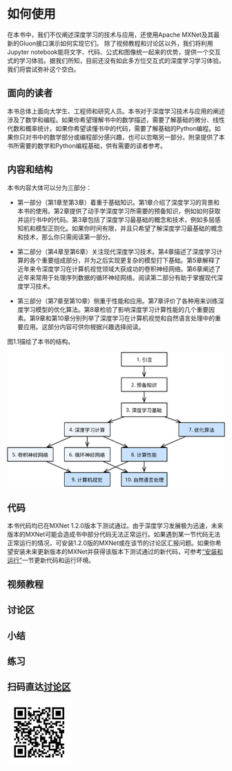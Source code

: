 # 如何使用

在本书中，我们不仅阐述深度学习的技术与应用，还使用Apache MXNet及其最新的Gluon接口演示如何实现它们。
除了视频教程和讨论区以外，我们将利用Jupyter notebook能将文字、代码、公式和图像统一起来的优势，提供一个交互式的学习体验。据我们所知，目前还没有如此多方位交互式的深度学习学习体验。我们将尝试弥补这个空白。


## 面向的读者

本书总体上面向大学生、工程师和研究人员。本书对于深度学习技术与应用的阐述涉及了数学和编程。如果你希望理解书中的数学描述，需要了解基础的微分、线性代数和概率统计。如果你希望读懂书中的代码，需要了解基础的Python编程。如果你只对书中的数学部分或编程部分感兴趣，也可以忽略另一部分。附录提供了本书所需要的数学和Python编程基础，供有需要的读者参考。


## 内容和结构

本书内容大体可以分为三部分：

* 第一部分（第1章至第3章）着重于基础知识。第1章介绍了深度学习的背景和本书的使用。第2章提供了动手学深度学习所需要的预备知识，例如如何获取并运行书中的代码。第3章包括了深度学习最基础的概念和技术，例如多层感知机和模型正则化。如果你时间有限，并且只希望了解深度学习最基础的概念和技术，那么你只需阅读第一部分。

* 第二部分（第4章至第6章）关注现代深度学习技术。第4章描述了深度学习计算的各个重要组成部分，并为之后实现更复杂的模型打下基础。第5章解释了近年来令深度学习在计算机视觉领域大获成功的卷积神经网络。第6章阐述了近年来常用于处理序列数据的循环神经网络。阅读第二部分有助于掌握现代深度学习技术。

* 第三部分（第7章至第10章）侧重于性能和应用。第7章评价了各种用来训练深度学习模型的优化算法。第8章检验了影响深度学习计算性能的几个重要因素。第9章和第10章分别列举了深度学习在计算机视觉和自然语言处理中的重要应用。这部分内容可供你根据兴趣选择阅读。

图1.1描绘了本书的结构。

![本书的结构。由甲章指向乙章的箭头表明甲章的知识有助于理解乙章的内容。如果你想短时间了解深度学习最基础的概念和技术，只需阅读第1章至第3章；如果你希望掌握现代深度学习技术，还需阅读第4章至第6章。第7章至第10章可供你根据兴趣选择阅读。](../img/book-org.svg)


## 代码

本书代码均已在MXNet 1.2.0版本下测试通过。由于深度学习发展极为迅速，未来版本的MXNet可能会造成书中部分代码无法正常运行。如果遇到某一节代码无法正常运行的情况，可安装1.2.0版的MXNet或在该节的讨论区汇报问题。如果你希望安装未来更新版本的MXNet并获得该版本下测试通过的新代码，可参考[“安装和运行”](../chapter_prerequisite/install.md)一节更新代码和运行环境。


## 视频教程


## 讨论区


## 小结


## 练习


## 扫码直达[讨论区](https://discuss.gluon.ai/t/topic/6915)


![](../img/qr_how-to-use.svg)
